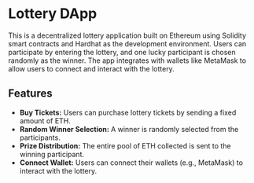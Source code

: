# Lottery DApp

This is a decentralized lottery application built on Ethereum using Solidity smart contracts and Hardhat as the development environment. Users can participate by entering the lottery, and one lucky participant is chosen randomly as the winner. The app integrates with wallets like MetaMask to allow users to connect and interact with the lottery.

## Features

- **Buy Tickets:** Users can purchase lottery tickets by sending a fixed amount of ETH.
- **Random Winner Selection:** A winner is randomly selected from the participants.
- **Prize Distribution:** The entire pool of ETH collected is sent to the winning participant.
- **Connect Wallet:** Users can connect their wallets (e.g., MetaMask) to interact with the lottery.










